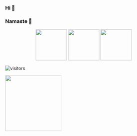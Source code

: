 ### Hi 👋
### Namaste 🙏 

<div id="header" align="center">
  <img src="https://media.giphy.com/media/HscDLzkO8EOTmgkhQP/giphy.gif" width="100" margin="10"/>
  <img src="https://media.giphy.com/media/M9gbBd9nbDrOTu1Mqx/giphy.gif" width="100" margin="10"/>
   <img src="https://media.giphy.com/media/h8CD39vtPVoMEoqZZ3/giphy.gif" width="100" margin="10"/>
</div>

![visitors](https://visitor-badge.glitch.me/badge?page_id=${shiv007}.${[your.repo.id](https://github.com/iamshiv007/iamshiv007/edit/main/README.md)})

<img height="180em" src="https://github-readme-stats.vercel.app/api?username=shiv007&show_icons=true&hide_border=true&&count_private=true&include_all_commits=true" />


<!--
**iamshiv007/iamshiv007** is a ✨ _special_ ✨ repository because its `README.md` (this file) appears on your GitHub profile.

Here are some ideas to get you started:

- 🔭 I’m currently working on ...
- 🌱 I’m currently learning ...
- 👯 I’m looking to collaborate on ...
- 🤔 I’m looking for help with ...
- 💬 Ask me about ...
- 📫 How to reach me: ...
- 😄 Pronouns: ...
- ⚡ Fun fact: ...
-->
